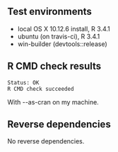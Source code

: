 ## Test environments
* local OS X 10.12.6 install, R 3.4.1
* ubuntu (on travis-ci), R 3.4.1
* win-builder (devtools::release)

## R CMD check results
```
Status: OK
R CMD check succeeded
```
With --as-cran on my machine.

## Reverse dependencies
No reverse dependencies.

